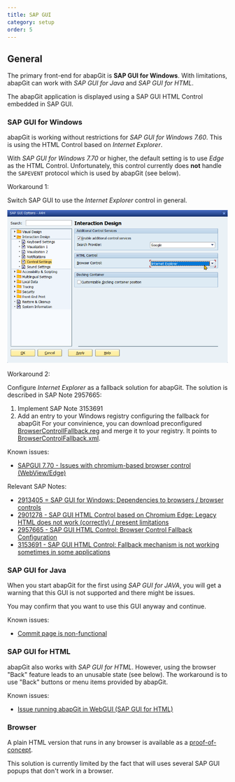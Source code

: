 ```yaml
---
title: SAP GUI
category: setup
order: 5
---
```


## General

The primary front-end for abapGit is **SAP GUI for Windows**. With limitations, abapGit can work with *SAP GUI for Java* and *SAP GUI for HTML*. 

The abapGit application is displayed using a SAP GUI HTML Control embedded in SAP GUI.

### SAP GUI for Windows

abapGit is working without restrictions for *SAP GUI for Windows 7.60*. This is using the HTML Control based on *Internet Explorer*.

With *SAP GUI for Windows 7.70* or higher, the default setting is to use *Edge* as the HTML Control. Unfortunately, this control currently does **not** handle 
the `SAPEVENT` protocol which is used by abapGit (see below). 

Workaround 1:

Switch SAP GUI to use the *Internet Explorer* control in general.

![SAP GUI IE Control Setting](img/sapgui_ie_control.png)

Workaround 2:

Configure *Internet Explorer* as a fallback solution for abapGit. The solution is described in SAP Note 2957665:

1. Implement SAP Note 3153691 
2. Add an entry to your Windows registry configuring the fallback for abapGit 
   For your convinience, you can download preconfigured [BrowserControllFallback.reg](https://docs.abapgit.org/assets/BrowserControlFallback.reg) 
   and merge it to your registry. It points to [BrowserControlFallback.xml](https://docs.abapgit.org/assets/BrowserControlFallback.xml).

Known issues:

- [SAPGUI 7.70 - Issues with chromium-based browser control (WebView/Edge)](https://github.com/abapGit/abapGit/issues/4841)

Relevant SAP Notes:

- [2913405 = SAP GUI for Windows: Dependencies to browsers / browser controls](https://launchpad.support.sap.com/#/notes/2913405)
- [2901278 - SAP GUI HTML Control based on Chromium Edge: Legacy HTML does not work (correctly) / present limitations](https://launchpad.support.sap.com/#/notes/2901278)
- [2957665 - SAP GUI HTML Control: Browser Control Fallback Configuration](https://launchpad.support.sap.com/#/notes/2957665)
- [3153691 - SAP GUI HTML Control: Fallback mechanism is not working sometimes in some applications](https://launchpad.support.sap.com/#/notes/3153691)

### SAP GUI for Java

When you start abapGit for the first using *SAP GUI for JAVA*, you will get a warning that this GUI is not supported and there might be issues. 

You may confirm that you want to use this GUI anyway and continue.

Known issues: 

- [Commit page is non-functional](https://github.com/abapGit/abapGit/issues/5082)

### SAP GUI for HTML

abapGit also works with *SAP GUI for HTML*. However, using the browser "Back" feature leads to an unusable state (see below). 
The workaround is to use "Back" buttons or menu items provided by abapGit.

Known issues: 

- [Issue running abapGit in WebGUI (SAP GUI for HTML)](https://github.com/abapGit/abapGit/issues/4433)

### Browser 

A plain HTML version that runs in any browser is available as a [proof-of-concept](https://github.com/abapGit/web-edition). 

This solution is currently limited by the fact that  will uses several SAP GUI popups that don't work in a browser. 
